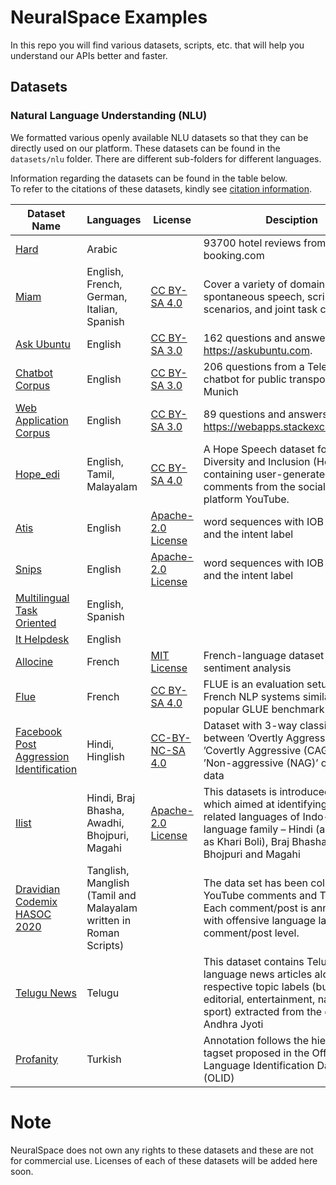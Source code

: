 # NeuralSpace Examples
In this repo you will find various datasets, scripts, etc. that will help you understand our APIs better and faster.

## Datasets

### Natural Language Understanding (NLU)
We formatted various openly available NLU datasets so that they can be directly used on our platform.
These datasets can be found in the `datasets/nlu` folder. 
There are different sub-folders for different languages.



Information regarding the datasets can be found in the table below.<br> To refer to the citations of these datasets, kindly see [citation information](citations.MD).


| Dataset Name   | Languages  | License  | Desciption 
|---|---|---|---|
|  [Hard](https://github.com/elnagara/HARD-Arabic-Dataset) |Arabic   |   | 93700 hotel reviews from booking.com
|  [Miam](https://huggingface.co/datasets/miam) |  English, French, German, Italian, Spanish  |[CC BY-SA 4.0](https://creativecommons.org/licenses/by-sa/4.0/)   | Cover a variety of domains including spontaneous speech, scripted scenarios, and joint task completion|
| [Ask Ubuntu](https://github.com/sebischair/NLU-Evaluation-Corpora)  |  English   | [CC BY-SA 3.0](https://creativecommons.org/licenses/by-sa/3.0/)  | 162 questions and answers from https://askubuntu.com.|
[Chatbot Corpus](https://github.com/sebischair/NLU-Evaluation-Corpora) | English | [CC BY-SA 3.0](https://creativecommons.org/licenses/by-sa/3.0/) | 206 questions from a Telegram chatbot for public transport in Munich
[Web Application Corpus](https://github.com/sebischair/NLU-Evaluation-Corpora) | English | [CC BY-SA 3.0](https://creativecommons.org/licenses/by-sa/3.0/) | 89 questions and answers from https://webapps.stackexchange.com.|
[Hope_edi](https://competitions.codalab.org/competitions/27653#learn_the_details )| English, Tamil, Malayalam | [CC BY-SA 4.0](https://creativecommons.org/licenses/by-sa/4.0/) | A Hope Speech dataset for Equality, Diversity and Inclusion (HopeEDI) containing user-generated comments from the social media platform YouTube.|
[Atis](https://github.com/sz128/slot_filling_and_intent_detection_of_SLU/tree/master/data/atis-2) | English | [Apache-2.0 License](https://www.apache.org/licenses/LICENSE-2.0)|word sequences with IOB slot tags and the intent label |
[Snips]( https://github.com/sz128/slot_filling_and_intent_detection_of_SLU/tree/master/data/snips) | English | [Apache-2.0 License](https://www.apache.org/licenses/LICENSE-2.0)| word sequences with IOB slot tags and the intent label
[Multilingual Task Oriented](https://research.fb.com/publications/cross-lingual-transfer-learning-for-multilingual-task-oriented-dialog/) | English, Spanish | | 
[It Helpdesk](https://info.rasa.com/rasa-bot-starter-packs#it-helpdesk) | English | | 
[Allocine](https://huggingface.co/datasets/allocine) | French |[MIT License](https://opensource.org/licenses/MIT) | French-language dataset for sentiment analysis|
[Flue]() | French|[CC BY-SA 4.0](https://creativecommons.org/licenses/by-sa/4.0/)| FLUE is an evaluation setup for French NLP systems similar to the popular GLUE benchmark|
[Facebook Post Aggression Identification](https://github.com/kraiyani/Facebook-Post-Aggression-Identification) |Hindi, Hinglish |[CC-BY-NC-SA 4.0](https://creativecommons.org/licenses/by-nc-sa/4.0/) |Dataset with 3-way classification between ’Overtly Aggressive (OAG)’, ’Covertly Aggressive (CAG)’ and ’Non-aggressive (NAG)’ over text data
[Ilist](https://github.com/kmi-linguistics/vardial2018) | Hindi, Braj Bhasha, Awadhi, Bhojpuri, Magahi|[Apache-2.0 License](https://www.apache.org/licenses/LICENSE-2.0)| This datasets is introduced in a task which aimed at identifying 5 closely-related languages of Indo-Aryan language family – Hindi (also known as Khari Boli), Braj Bhasha, Awadhi, Bhojpuri and Magahi|
[Dravidian Codemix HASOC 2020](https://sites.google.com/view/dravidian-codemix-fire2020/overview) | Tanglish, Manglish (Tamil and Malayalam written in Roman Scripts) | | The data set has been collected from YouTube comments and Tweets. Each comment/post is annotated with offensive language label at the comment/post level. |
[Telugu News](https://huggingface.co/datasets/telugu_news) | Telugu| | This dataset contains Telugu language news articles along with respective topic labels (business, editorial, entertainment, nation, sport) extracted from the daily Andhra Jyoti|
[Profanity](https://sites.google.com/site/offensevalsharedtask/results-and-paper-submission) |Turkish | |Annotation follows the hierarchical tagset proposed in the Offensive Language Identification Dataset (OLID)|


# Note

NeuralSpace does not own any rights to these datasets and these are not for commercial use. 
Licenses of each of these datasets will be added here soon.

 
